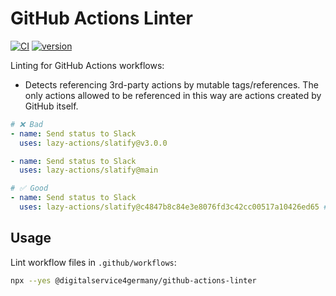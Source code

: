 # GitHub Actions Linter

[![CI](https://github.com/digitalservice4germany/github-actions-linter/actions/workflows/ci.yml/badge.svg)](https://github.com/digitalservice4germany/github-actions-linter/actions/workflows/ci.yml)
[![version](https://img.shields.io/npm/v/@digitalservice4germany/github-actions-linter.svg)](https://www.npmjs.com/package/@digitalservice4germany/github-actions-linter)

Linting for GitHub Actions workflows:

- Detects referencing 3rd-party actions by mutable tags/references. The only actions allowed to be referenced in this way are actions created by GitHub itself.

```yml
# ❌ Bad
- name: Send status to Slack
  uses: lazy-actions/slatify@v3.0.0

- name: Send status to Slack
  uses: lazy-actions/slatify@main

# ✅ Good
- name: Send status to Slack
  uses: lazy-actions/slatify@c4847b8c84e3e8076fd3c42cc00517a10426ed65 # == v3.0.0
```

## Usage

Lint workflow files in `.github/workflows`:

```bash
npx --yes @digitalservice4germany/github-actions-linter
```
